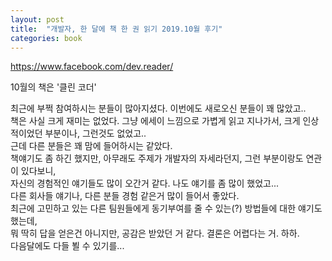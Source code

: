 ```yaml
---
layout: post
title:  "개발자, 한 달에 책 한 권 읽기 2019.10월 후기"
categories: book
---
```


https://www.facebook.com/dev.reader/  

10월의 책은 '클린 코더'

최근에 부쩍 참여하시는 분들이 많아지셨다. 이번에도 새로오신 분들이 꽤 많았고..    
책은 사실 크게 재미는 없었다. 그냥 에세이 느낌으로 가볍게 읽고 지나가서, 크게 인상적이었던 부분이나, 그런것도 없었고..    
근데 다른 분들은 꽤 맘에 들어하시는 같았다.   
책얘기도 좀 하긴 했지만, 아무래도 주제가 개발자의 자세라던지, 그런 부분이랑도 연관이 있다보니,   
자신의 경험적인 얘기들도 많이 오간거 같다. 나도 얘기를 좀 많이 했었고...    
다른 회사들 얘기나, 다른 분들 경험 같은거 많이 들어서 좋았다.   
최근에 고민하고 있는 다른 팀원들에게 동기부여를 줄 수 있는(?) 방법들에 대한 얘기도 했는데,    
뭐 딱히 답을 얻은건 아니지만, 공감은 받았던 거 같다. 결론은 어렵다는 거. 하하.   
다음달에도 다들 뵐 수 있기를...
